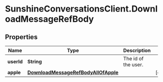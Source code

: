 # SunshineConversationsClient.DownloadMessageRefBody

## Properties

Name | Type | Description | Notes
------------ | ------------- | ------------- | -------------
**userId** | **String** | The id of the user. | 
**apple** | [**DownloadMessageRefBodyAllOfApple**](DownloadMessageRefBodyAllOfApple.md) |  | [optional] 


